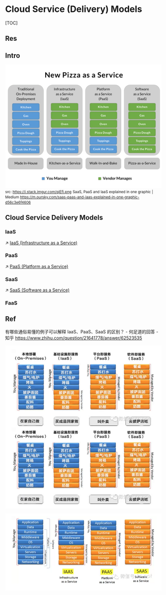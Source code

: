 # Cloud Service (Delivery) Models

[TOC]



## Res



## Intro
![](../../../../../../Assets/Pics/Pasted%20image%2020230928085952.png)
<small>src: <a>https://i.stack.imgur.com/qiEfi.png</a></small>
<small>SaaS, PaaS and IaaS explained in one graphic | Medium <a>https://m.oursky.com/saas-paas-and-iaas-explained-in-one-graphic-d56c3e6f4606</a></small>



## Cloud Service Delivery Models
### IaaS
↗ [IaaS (Infrastructure as a Service)](IaaS%20(Infrastructure%20as%20a%20Service)/IaaS%20(Infrastructure%20as%20a%20Service).md)

### PaaS
↗ [PaaS (Platform as a Service)](PaaS%20(Platform%20as%20a%20Service)/PaaS%20(Platform%20as%20a%20Service).md)

### SaaS
↗ [SaaS (Software as a Service)](SaaS%20(Software%20as%20a%20Service)/SaaS%20(Software%20as%20a%20Service).md)

### FaaS



## Ref
有哪些通俗易懂的例子可以解释 IaaS、PaaS、SaaS 的区别？ - 何足道的回答 - 知乎 https://www.zhihu.com/question/21641778/answer/62523535

![](../../../../../../Assets/Pics/Pasted%20image%2020230908172611.png)

![](../../../../../../Assets/Pics/Pasted%20image%2020230908172647.png)


[IaaS vs. PaaS vs. SaaS | IBM]: https://www.ibm.com/topics/iaas-paas-saas

